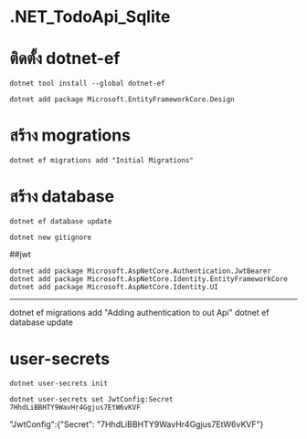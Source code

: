 # .NET_TodoApi_Sqlite

  # ติดตั้ง dotnet-ef

```
dotnet tool install --global dotnet-ef
```

```
dotnet add package Microsoft.EntityFrameworkCore.Design
```

  # สร้าง mogrations
  
```
dotnet ef migrations add "Initial Migrations"
```

  # สร้าง database
  
```
dotnet ef database update
```

```
dotnet new gitignore
```

##jwt

```
dotnet add package Microsoft.AspNetCore.Authentication.JwtBearer
dotnet add package Microsoft.AspNetCore.Identity.EntityFrameworkCore
dotnet add package Microsoft.AspNetCore.Identity.UI

```
---
dotnet ef migrations add "Adding authentication to out Api"
dotnet ef database update

# user-secrets

```
dotnet user-secrets init
```

```
dotnet user-secrets set JwtConfig:Secret 7HhdLiBBHTY9WavHr4Ggjus7EtW6vKVF
```
"JwtConfig":{"Secret": "7HhdLiBBHTY9WavHr4Ggjus7EtW6vKVF"}
